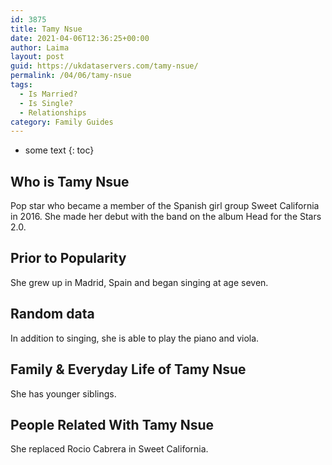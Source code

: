 ```yaml
---
id: 3875
title: Tamy Nsue
date: 2021-04-06T12:36:25+00:00
author: Laima
layout: post
guid: https://ukdataservers.com/tamy-nsue/
permalink: /04/06/tamy-nsue
tags:
  - Is Married?
  - Is Single?
  - Relationships
category: Family Guides
---
```


* some text
{: toc}


## Who is Tamy Nsue
                  
                  
                  
Pop star who became a member of the Spanish girl group Sweet California in 2016. She made her debut with the band on the album Head for the Stars 2.0.
                  
              
            
              
            
                
                
                
## Prior to Popularity
                  
                  
                  
She grew up in Madrid, Spain and began singing at age seven.
                  
              
            
              
            
                
                
                
## Random data
                  
                  
                  
In addition to singing, she is able to play the piano and viola.
                  
              
            
              
            
                
                
                
## Family & Everyday Life of Tamy Nsue
                  
                  
                  
She has younger siblings.
                  
              
            
              
            
                
                
                
## People Related With Tamy Nsue
                  
                  
                  
She replaced Rocio Cabrera in Sweet California.
                  
              
            
              
            
                
              
            
              
              
            
            
              
            
          
          
          